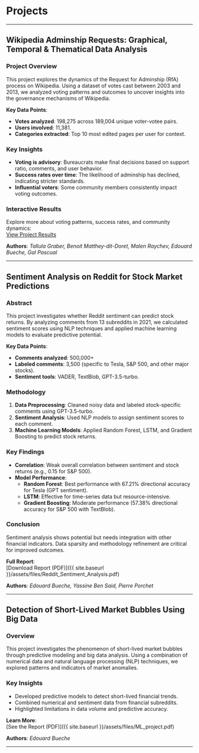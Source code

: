 # Projects

---

## **Wikipedia Adminship Requests: Graphical, Temporal & Thematical Data Analysis**

### **Project Overview**
This project explores the dynamics of the Request for Adminship (RfA) process on Wikipedia. Using a dataset of votes cast between 2003 and 2013, we analyzed voting patterns and outcomes to uncover insights into the governance mechanisms of Wikipedia.  

**Key Data Points**:  
- **Votes analyzed**: 198,275 across 189,004 unique voter-votee pairs.  
- **Users involved**: 11,381.  
- **Categories extracted**: Top 10 most edited pages per user for context.  

### **Key Insights**
- **Voting is advisory**: Bureaucrats make final decisions based on support ratio, comments, and user behavior.  
- **Success rates over time**: The likelihood of adminship has declined, indicating stricter standards.  
- **Influential voters**: Some community members consistently impact voting outcomes.  

### **Interactive Results**
Explore more about voting patterns, success rates, and community dynamics:  
[View Project Results](https://epfl-ada.github.io/ada-2024-project-supercoolteamname2024/)

**Authors**: *Tallula Graber, Benoit Matthey-dit-Doret, Malen Raychev, Edouard Bueche, Gal Pascual*

---

## **Sentiment Analysis on Reddit for Stock Market Predictions**

### **Abstract**
This project investigates whether Reddit sentiment can predict stock returns. By analyzing comments from 13 subreddits in 2021, we calculated sentiment scores using NLP techniques and applied machine learning models to evaluate predictive potential.

**Key Data Points**:  
- **Comments analyzed**: 500,000+  
- **Labeled comments**: 3,500 (specific to Tesla, S&P 500, and other major stocks).  
- **Sentiment tools**: VADER, TextBlob, GPT-3.5-turbo.

### **Methodology**
1. **Data Preprocessing**: Cleaned noisy data and labeled stock-specific comments using GPT-3.5-turbo.  
2. **Sentiment Analysis**: Used NLP models to assign sentiment scores to each comment.  
3. **Machine Learning Models**: Applied Random Forest, LSTM, and Gradient Boosting to predict stock returns.

### **Key Findings**
- **Correlation**: Weak overall correlation between sentiment and stock returns (e.g., 0.15 for S&P 500).  
- **Model Performance**:  
  - **Random Forest**: Best performance with 67.21% directional accuracy for Tesla (GPT sentiment).  
  - **LSTM**: Effective for time-series data but resource-intensive.  
  - **Gradient Boosting**: Moderate performance (57.38% directional accuracy for S&P 500 with TextBlob).  

### **Conclusion**
Sentiment analysis shows potential but needs integration with other financial indicators. Data sparsity and methodology refinement are critical for improved outcomes.

**Full Report**:  
[Download Report (PDF)]({{ site.baseurl }}/assets/files/Reddit_Sentiment_Analysis.pdf)

**Authors**: *Edouard Bueche, Yassine Ben Said, Pierre Porchet*

---

## **Detection of Short-Lived Market Bubbles Using Big Data**

### **Overview**
This project investigates the phenomenon of short-lived market bubbles through predictive modeling and big data analysis. Using a combination of numerical data and natural language processing (NLP) techniques, we explored patterns and indicators of market anomalies.

### **Key Insights**
- Developed predictive models to detect short-lived financial trends.  
- Combined numerical and sentiment data from financial subreddits.  
- Highlighted limitations in data volume and predictive accuracy.  

**Learn More**:  
[See the Report (PDF)]({{ site.baseurl }}/assets/files/ML_project.pdf)

**Authors**: *Edouard Bueche*

---
